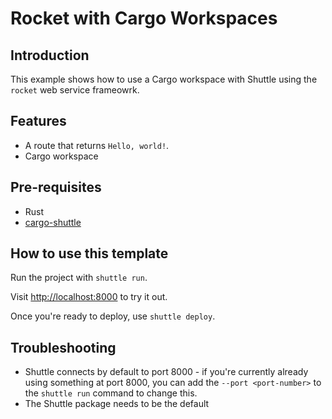 # Rocket with Cargo Workspaces

## Introduction

This example shows how to use a Cargo workspace with Shuttle using the `rocket` web service frameowrk.

## Features

- A route that returns `Hello, world!`.
- Cargo workspace

## Pre-requisites

- Rust
- [cargo-shuttle](https://www.shuttle.dev)

## How to use this template

Run the project with `shuttle run`.

Visit <http://localhost:8000> to try it out.

Once you're ready to deploy, use `shuttle deploy`.

## Troubleshooting
- Shuttle connects by default to port 8000 - if you're currently already using something at port 8000, you can add
  the `--port <port-number>` to the `shuttle run` command to change this.
- The Shuttle package needs to be the default
